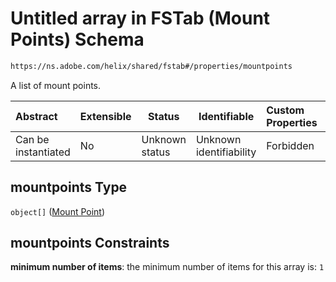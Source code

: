# Untitled array in FSTab (Mount Points) Schema

```txt
https://ns.adobe.com/helix/shared/fstab#/properties/mountpoints
```

A list of mount points.


| Abstract            | Extensible | Status         | Identifiable            | Custom Properties | Additional Properties | Access Restrictions | Defined In                                                      |
| :------------------ | ---------- | -------------- | ----------------------- | :---------------- | --------------------- | ------------------- | --------------------------------------------------------------- |
| Can be instantiated | No         | Unknown status | Unknown identifiability | Forbidden         | Allowed               | none                | [fstab.schema.json\*](fstab.schema.json "open original schema") |

## mountpoints Type

`object[]` ([Mount Point](fstab-properties-mountpoints-mount-point.md))

## mountpoints Constraints

**minimum number of items**: the minimum number of items for this array is: `1`

